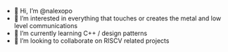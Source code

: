 - 👋 Hi, I’m @nalexopo
- 👀 I’m interested in everything that touches or creates the metal and low level communications 
- 🌱 I’m currently learning C++ / design patterns
- 💞️ I’m looking to collaborate on RISCV related projects

<!---
nalexopo/nalexopo is a ✨ special ✨ repository because its `README.md` (this file) appears on your GitHub profile.
You can click the Preview link to take a look at your changes.
--->
